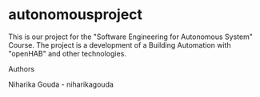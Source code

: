 # autonomousproject
This is our project for the "Software Engineering for Autonomous System" Course. The project is a development of a Building Automation with "openHAB" and other technologies.

Authors

Niharika Gouda - niharikagouda
